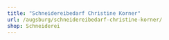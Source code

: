 ```yaml
---
title: "Schneidereibedarf Christine Korner"
url: /augsburg/schneidereibedarf-christine-korner/
shop: Schneiderei
---
```

